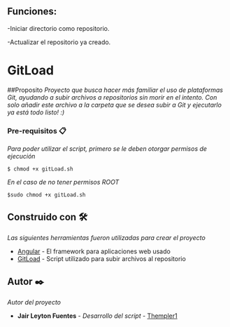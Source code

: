 <h2>Funciones:</h2>
<p>-Iniciar directorio como repositorio.</p>
<p>-Actualizar el repositorio ya creado.</p>

# GitLoad

##Proposito
_Proyecto que busca hacer más familiar el uso de plataformas Git, ayudando a subir archivos a repositorios sin morir en el intento._
_Con solo añadir este archivo a la carpeta que se desea subir a Git y ejecutarlo ya está todo listo! :)_

### Pre-requisitos 📋

_Para poder utilizar el script, primero se le deben otorgar permisos de ejecución_

```
$ chmod +x gitLoad.sh
```

_En el caso de no tener permisos ROOT_


```
$sudo chmod +x gitLoad.sh
```

## Construido con 🛠️
_Las siguientes herramientas fueron utilizadas para crear el proyecto_

* [Angular](https://angular.io/) - El framework para aplicaciones web usado
*  [GitLoad](https://gitlab.com/Thempler1/gitupload/) - Script utilizado para subir archivos al repositorio

## Autor ✒️
_Autor del proyecto_
* **Jair Leyton Fuentes** - *Desarrollo del script* - [Thempler1](https://gitlab.com/Thempler1/)